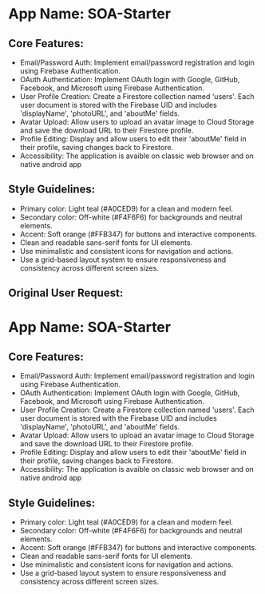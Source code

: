 # **App Name**: SOA-Starter

## Core Features:

- Email/Password Auth: Implement email/password registration and login using Firebase Authentication.
- OAuth Authentication: Implement OAuth login with Google, GitHub, Facebook, and Microsoft using Firebase Authentication.
- User Profile Creation: Create a Firestore collection named 'users'. Each user document is stored with the Firebase UID and includes 'displayName', 'photoURL', and 'aboutMe' fields.
- Avatar Upload: Allow users to upload an avatar image to Cloud Storage and save the download URL to their Firestore profile.
- Profile Editing: Display and allow users to edit their 'aboutMe' field in their profile, saving changes back to Firestore.
- Accessibility: The application is avaible on classic web browser and on native android app

## Style Guidelines:

- Primary color: Light teal (#A0CED9) for a clean and modern feel.
- Secondary color: Off-white (#F4F6F6) for backgrounds and neutral elements.
- Accent: Soft orange (#FFB347) for buttons and interactive components.
- Clean and readable sans-serif fonts for UI elements.
- Use minimalistic and consistent icons for navigation and actions.
- Use a grid-based layout system to ensure responsiveness and consistency across different screen sizes.

## Original User Request:
# **App Name**: SOA-Starter

## Core Features:

- Email/Password Auth: Implement email/password registration and login using Firebase Authentication.
- OAuth Authentication: Implement OAuth login with Google, GitHub, Facebook, and Microsoft using Firebase Authentication.
- User Profile Creation: Create a Firestore collection named 'users'. Each user document is stored with the Firebase UID and includes 'displayName', 'photoURL', and 'aboutMe' fields.
- Avatar Upload: Allow users to upload an avatar image to Cloud Storage and save the download URL to their Firestore profile.
- Profile Editing: Display and allow users to edit their 'aboutMe' field in their profile, saving changes back to Firestore.
- Accessibility: The application is avaible on classic web browser and on native android app

## Style Guidelines:

- Primary color: Light teal (#A0CED9) for a clean and modern feel.
- Secondary color: Off-white (#F4F6F6) for backgrounds and neutral elements.
- Accent: Soft orange (#FFB347) for buttons and interactive components.
- Clean and readable sans-serif fonts for UI elements.
- Use minimalistic and consistent icons for navigation and actions.
- Use a grid-based layout system to ensure responsiveness and consistency across different screen sizes.
  